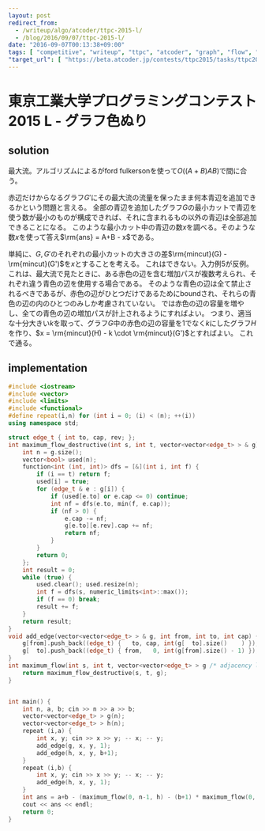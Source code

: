 ```yaml
---
layout: post
redirect_from:
  - /writeup/algo/atcoder/ttpc-2015-l/
  - /blog/2016/09/07/ttpc-2015-l/
date: "2016-09-07T00:13:38+09:00"
tags: [ "competitive", "writeup", "ttpc", "atcoder", "graph", "flow", "minimum-cut", "maximam-flow", "ford-fulkerson" ]
"target_url": [ "https://beta.atcoder.jp/contests/ttpc2015/tasks/ttpc2015_l" ]
---
```


# 東京工業大学プログラミングコンテスト2015 L - グラフ色ぬり

## solution

最大流。アルゴリズムによるがford fulkersonを使って$O((A+B)AB)$で間に合う。

赤辺だけからなるグラフ$G'$にその最大流の流量を保ったまま何本青辺を追加できるかという問題と言える。
全部の青辺を追加したグラフ$G$の最小カットで青辺を使う数が最小のものが構成できれば、それに含まれるもの以外の青辺は全部追加できることになる。
このような最小カット中の青辺の数$x$を調べる。そのような数$x$を使って答え$\rm{ans} = A+B - x$である。

単純に、$G, G'$のそれぞれの最小カットの大きさの差$\rm{mincut}(G) - \rm{mincut}(G')$を$x$とすることを考える。
これはできない。入力例$5$が反例。これは、最大流で見たときに、ある赤色の辺を含む増加パスが複数考えられ、それぞれ違う青色の辺を使用する場合である。
そのような青色の辺は全て禁止されるべきであるが、赤色の辺がひとつだけであるためにboundされ、それらの青色の辺の内のひとつのみしか考慮されていない。
では赤色の辺の容量を増やし、全ての青色の辺の増加パスが計上されるようにすればよい。
つまり、適当な十分大きい$k$を取って、グラフ$G$中の赤色の辺の容量を$1$でなく$k$にしたグラフ$H$を作り、$x = \rm{mincut}(H) - k \cdot \rm{mincut}(G')$とすればよい。
これで通る。

## implementation

``` c++
#include <iostream>
#include <vector>
#include <limits>
#include <functional>
#define repeat(i,n) for (int i = 0; (i) < (n); ++(i))
using namespace std;

struct edge_t { int to, cap, rev; };
int maximum_flow_destructive(int s, int t, vector<vector<edge_t> > & g) { // ford fulkerson, O(EF)
    int n = g.size();
    vector<bool> used(n);
    function<int (int, int)> dfs = [&](int i, int f) {
        if (i == t) return f;
        used[i] = true;
        for (edge_t & e : g[i]) {
            if (used[e.to] or e.cap <= 0) continue;
            int nf = dfs(e.to, min(f, e.cap));
            if (nf > 0) {
                e.cap -= nf;
                g[e.to][e.rev].cap += nf;
                return nf;
            }
        }
        return 0;
    };
    int result = 0;
    while (true) {
        used.clear(); used.resize(n);
        int f = dfs(s, numeric_limits<int>::max());
        if (f == 0) break;
        result += f;
    }
    return result;
}
void add_edge(vector<vector<edge_t> > & g, int from, int to, int cap) {
    g[from].push_back((edge_t) {   to, cap, int(g[  to].size()    ) });
    g[  to].push_back((edge_t) { from,   0, int(g[from].size() - 1) });
}
int maximum_flow(int s, int t, vector<vector<edge_t> > g /* adjacency list */) { // ford fulkerson, O(FE)
    return maximum_flow_destructive(s, t, g);
}


int main() {
    int n, a, b; cin >> n >> a >> b;
    vector<vector<edge_t> > g(n);
    vector<vector<edge_t> > h(n);
    repeat (i,a) {
        int x, y; cin >> x >> y; -- x; -- y;
        add_edge(g, x, y, 1);
        add_edge(h, x, y, b+1);
    }
    repeat (i,b) {
        int x, y; cin >> x >> y; -- x; -- y;
        add_edge(h, x, y, 1);
    }
    int ans = a+b - (maximum_flow(0, n-1, h) - (b+1) * maximum_flow(0, n-1, g));
    cout << ans << endl;
    return 0;
}
```

